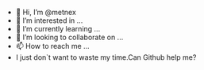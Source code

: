 - 👋 Hi, I’m @metnex
- 👀 I’m interested in ...
- 🌱 I’m currently learning ...
- 💞️ I’m looking to collaborate on ...
- 📫 How to reach me ...
- I just don`t want to waste my time.Can Github help me?

<!---
metnex/metnex is a ✨ special ✨ repository because its `README.md` (this file) appears on your GitHub profile.
You can click the Preview link to take a look at your changes.
--->
